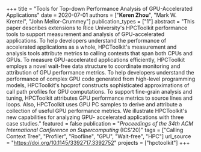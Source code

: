 +++
title = "Tools for Top-down Performance Analysis of GPU-Accelerated Applications"
date = 2020-07-01
authors = ["**Keren Zhou**", "Mark W. Krentel", "John Mellor-Crummey"]
publication_types = ["1"]
abstract = "This paper describes extensions to Rice University's HPCToolkit performance tools to support measurement and analysis of GPU-accelerated applications. To help developers understand the performance of accelerated applications as a whole, HPCToolkit's measurement and analysis tools attribute metrics to calling contexts that span both CPUs and GPUs. To measure GPU-accelerated applications efficiently, HPCToolkit employs a novel wait-free data structure to coordinate monitoring and attribution of GPU performance metrics. To help developers understand the performance of complex GPU code generated from high-level programming models, HPCToolkit's hpcprof constructs sophisticated approximations of call path profiles for GPU computations. To support fine-grain analysis and tuning, HPCToolkit attributes GPU performance metrics to source lines and loops. Also, HPCToolkit uses GPU PC samples to derive and attribute a collection of useful GPU performance metrics. We illustrate HPCToolkit's new capabilities for analyzing GPU- accelerated applications with three case studies."
featured = false
publication = "*Proceedings of the 34th ACM International Conference on Supercomputing* (ICS'20)"
tags = ["Calling Context Tree", "Profiler", "Roofline", "GPU", "Wait-free", "HPC"]
url_source = "https://doi.org/10.1145/3392717.3392752"
projects = ["hpctoolkit"]
+++

